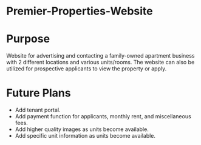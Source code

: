 # Premier-Properties-Website

# Purpose
Website for advertising and contacting a family-owned apartment business with 2 different locations and various units/rooms. 
The website can also be utilized for prospective applicants to view the property or apply.

# Future Plans
- Add tenant portal.
- Add payment function for applicants, monthly rent, and miscellaneous fees.
- Add higher quality images as units become available.
- Add specific unit information as units become available.
